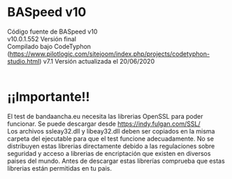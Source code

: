 ﻿# BASpeed v10
Código fuente de BASpeed v10<br>
v10.0.1.552 Versión final<br>
Compilado bajo CodeTyphon (https://www.pilotlogic.com/sitejoom/index.php/projects/codetyphon-studio.html) v7.1
Versión actualizada el 20/06/2020<br><br>
# ¡¡Importante!!
El test de bandaancha.eu necesita las librerias OpenSSL para poder funcionar. Se puede descargar desde https://indy.fulgan.com/SSL/<br>
Los archivos ssleay32.dll y libeay32.dll deben ser copiados en la misma carpeta del ejecutable para que el test funcione adecuadamente.
No se distribuyen estas librerias directamente debido a las regulaciones sobre seguridad y acceso a librerias de encriptación que existen en diversos paises del mundo. Antes de descargar estas librerías comprueba que estas librerias están permitidas en tu pais.
